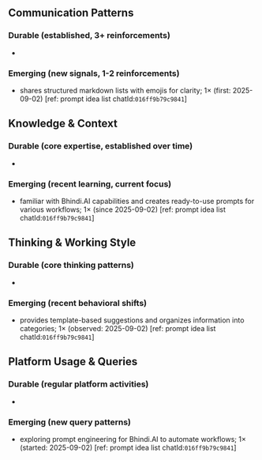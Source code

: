 ## Communication Patterns
### Durable (established, 3+ reinforcements)
- 

### Emerging (new signals, 1-2 reinforcements)
- shares structured markdown lists with emojis for clarity; 1× (first: 2025-09-02) [ref: prompt idea list chatId:`016ff9b79c9841`]

## Knowledge & Context
### Durable (core expertise, established over time)
- 

### Emerging (recent learning, current focus)
- familiar with Bhindi.AI capabilities and creates ready-to-use prompts for various workflows; 1× (since 2025-09-02) [ref: prompt idea list chatId:`016ff9b79c9841`]

## Thinking & Working Style
### Durable (core thinking patterns)
- 

### Emerging (recent behavioral shifts)
- provides template-based suggestions and organizes information into categories; 1× (observed: 2025-09-02) [ref: prompt idea list chatId:`016ff9b79c9841`]

## Platform Usage & Queries
### Durable (regular platform activities)
- 

### Emerging (new query patterns)
- exploring prompt engineering for Bhindi.AI to automate workflows; 1× (started: 2025-09-02) [ref: prompt idea list chatId:`016ff9b79c9841`]